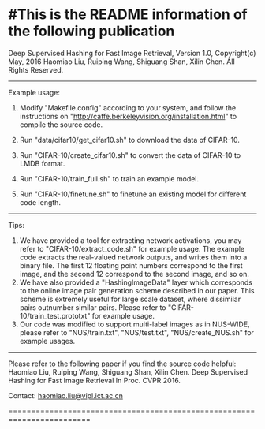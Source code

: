 #This is the README information of the following publication
========================================================================
Deep Supervised Hashing for Fast Image Retrieval,
Version 1.0,  Copyright(c) May, 2016
Haomiao Liu, Ruiping Wang, Shiguang Shan, Xilin Chen.
All Rights Reserved.

-------------------------------------------------------------------------
 
Example usage:
1. Modify "Makefile.config" according to your system, and follow the 
   instructions on "http://caffe.berkeleyvision.org/installation.html"
   to compile the source code.

2. Run "data/cifar10/get_cifar10.sh" to download the data of CIFAR-10.

3. Run "CIFAR-10/create_cifar10.sh" to convert the data of CIFAR-10
   to LMDB format.

4. Run "CIFAR-10/train_full.sh" to train an example model.

5. Run "CIFAR-10/finetune.sh" to finetune an existing model 
   for different code length.

-------------------------------------------------------------------------

Tips:
1. We have provided a tool for extracting network activations, you may
   refer to "CIFAR-10/extract_code.sh" for example usage. The example 
   code extracts the real-valued network outputs, and writes them into a 
   binary file. The first 12 floating point numbers correspond to the
   first image, and the second 12 correspond to the second image, and 
   so on.
2. We have also provided a "HashingImageData" layer which corresponds to 
   the online image pair generation scheme described in our paper. This 
   scheme is extremely useful for large scale dataset, where dissimilar
   pairs outnumber similar pairs. Please refer to 
   "CIFAR-10/train_test.prototxt" for example usage.
3. Our code was modified to support multi-label images as in NUS-WIDE, 
   please refer to "NUS/train.txt", "NUS/test.txt", "NUS/create_NUS.sh"
   for example usages.

-------------------------------------------------------------------------
Please refer to the following paper if you find the source code helpful:
Haomiao Liu, Ruiping Wang, Shiguang Shan, Xilin Chen.
Deep Supervised Hashing for Fast Image Retrieval
In Proc. CVPR 2016.

Contact: haomiao.liu@vipl.ict.ac.cn

========================================================================